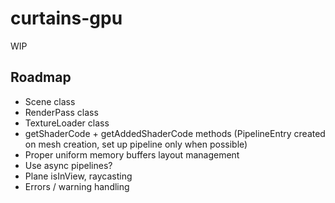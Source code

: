 # curtains-gpu

WIP

## Roadmap

- Scene class
- RenderPass class
- TextureLoader class
- getShaderCode + getAddedShaderCode methods (PipelineEntry created on mesh creation, set up pipeline only when possible)
- Proper uniform memory buffers layout management
- Use async pipelines?
- Plane isInView, raycasting
- Errors / warning handling
